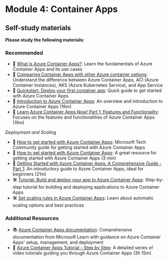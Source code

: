 # Module 4: Container Apps

## Self-study materials

**Please study the following materials:**

### Recommended

- 📄 [What is Azure Container Apps?](https://learn.microsoft.com/en-us/azure/container-apps/overview): Learn the fundamentals of Azure Container Apps and its use cases
- 📄 [Comparing Container Apps with other Azure container options](https://learn.microsoft.com/en-us/azure/container-apps/compare-options): Understand the difference between Azure Container Apps, ACI (Azure Container Instances), AKS (Azure Kubernetes Service), and App Service
- 📄 [Quickstart: Deploy your first container app](https://learn.microsoft.com/en-us/azure/container-apps/get-started):
  Quick guide to get started with Azure Container Apps
- 🎥 [Introduction to Azure Container Apps](https://www.youtube.com/watch?v=MpZNURlESgA): An overview and introduction to Azure Container Apps (16m)
- 🎥 [Learn Azure Container Apps Now! Part 1: Features and Functionality](https://www.youtube.com/watch?v=hij830umcVQ): Focuses on the features and functionalities of Azure Container Apps (19m)

*Deployment and Scaling*
- 📄 [How to get started with Azure Container Apps](https://techcommunity.microsoft.com/t5/azure-developer-community-blog/azure-tips-and-tricks-how-to-get-started-with-azure-container/ba-p/3545026):
Microsoft Tech Community guide for getting started with Azure Container Apps
- 🎥 [How to get started with Azure Container Apps](https://www.youtube.com/watch?v=QIg3NIgkARI): A great resource for getting started with Azure Container Apps (3 min)
- 🎥 [Getting Started with Azure Container Apps: A Comprehensive Guide - Part 1](https://www.youtube.com/watch?v=YU7g1dw4hJE): An introductory guide to Azure Container Apps, ideal for beginners (21m)
- 🛠️ [Tutorial: Build and deploy your app to Azure Container Apps](https://learn.microsoft.com/en-us/azure/container-apps/tutorial-code-to-cloud): Step-by-step tutorial for building and deploying applications to Azure Container Apps
- 🛠️ [Set scaling rules in Azure Container Apps](https://learn.microsoft.com/en-us/azure/container-apps/scale-app): Learn about automatic scaling options and best practices

### Additional Resources

- 📚 [Azure Container Apps documentation](https://learn.microsoft.com/en-us/azure/container-apps/): Comprehensive documentation from Microsoft Learn with guidance on Azure Container Apps' setup, management, and deployment
- 🎥 [Azure Container Apps Tutorial - Step by Step](https://www.youtube.com/playlist?list=PLBmBUIbhAfd-eLB-XGxxhC68MNVl3I-Gi): A detailed series of video tutorials guiding you through Azure Container Apps (3h 15m)
